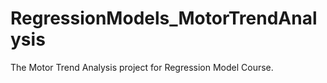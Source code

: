 # RegressionModels_MotorTrendAnalysis
The Motor Trend Analysis project for Regression Model Course.
